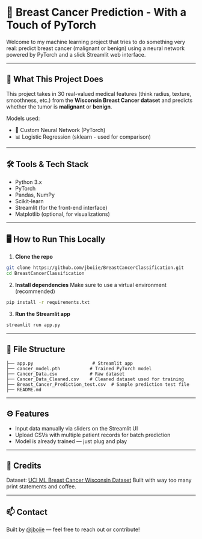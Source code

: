 
# 🧠 Breast Cancer Prediction - With a Touch of PyTorch

Welcome to my machine learning project that tries to do something very real: predict breast cancer (malignant or benign) using a neural network powered by PyTorch and a slick Streamlit web interface.

---

## 🧬 What This Project Does

This project takes in 30 real-valued medical features (think radius, texture, smoothness, etc.) from the **Wisconsin Breast Cancer dataset** and predicts whether the tumor is **malignant** or **benign**.

Models used:
- 🧠 Custom Neural Network (PyTorch)
- 📊 Logistic Regression (sklearn - used for comparison)

---

## 🛠️ Tools & Tech Stack

- Python 3.x  
- PyTorch  
- Pandas, NumPy  
- Scikit-learn  
- Streamlit (for the front-end interface)  
- Matplotlib (optional, for visualizations)

---

## 🖥️ How to Run This Locally

1. **Clone the repo**  
```bash
git clone https://github.com/jboiie/BreastCancerClassification.git
cd BreastCancerClassification
````

2. **Install dependencies**
   Make sure to use a virtual environment (recommended)

```bash
pip install -r requirements.txt
```

3. **Run the Streamlit app**

```bash
streamlit run app.py
```

---

## 📂 File Structure

```
├── app.py                      # Streamlit app
├── cancer_model.pth           # Trained PyTorch model
├── Cancer_Data.csv            # Raw dataset
├── Cancer_Data_Cleaned.csv    # Cleaned dataset used for training
├── Breast_Cancer_Prediction_test.csv  # Sample prediction test file
├── README.md
```

---

## ⚙️ Features

* Input data manually via sliders on the Streamlit UI
* Upload CSVs with multiple patient records for batch prediction
* Model is already trained — just plug and play

---

## 🙌 Credits

Dataset: [UCI ML Breast Cancer Wisconsin Dataset](https://archive.ics.uci.edu/ml/datasets/Breast+Cancer+Wisconsin+%28Diagnostic%29)
Built with way too many print statements and coffee.

---

## 📫 Contact

Built by [@jboiie](https://github.com/jboiie) — feel free to reach out or contribute!
